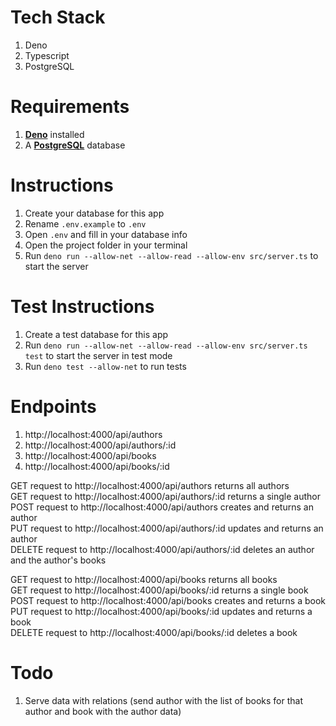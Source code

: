 # Tech Stack

1. Deno
2. Typescript
3. PostgreSQL

# Requirements

1. [**Deno**](https://deno.land/) installed
2. A [**PostgreSQL**](https://www.postgresql.org/) database

# Instructions

1. Create your database for this app
2. Rename `.env.example` to `.env`
3. Open `.env` and fill in your database info
4. Open the project folder in your terminal
5. Run `deno run --allow-net --allow-read --allow-env src/server.ts` to start the server

# Test Instructions

1. Create a test database for this app
2. Run `deno run --allow-net --allow-read --allow-env src/server.ts test` to start the server in test mode
3. Run `deno test --allow-net` to run tests

# Endpoints

1. http://localhost:4000/api/authors
2. http://localhost:4000/api/authors/:id
3. http://localhost:4000/api/books
4. http://localhost:4000/api/books/:id

GET request to http://localhost:4000/api/authors returns all authors\
GET request to http://localhost:4000/api/authors/:id returns a single author\
POST request to http://localhost:4000/api/authors creates and returns an author\
PUT request to http://localhost:4000/api/authors/:id updates and returns an author\
DELETE request to http://localhost:4000/api/authors/:id deletes an author and the author's books

GET request to http://localhost:4000/api/books returns all books\
GET request to http://localhost:4000/api/books/:id returns a single book\
POST request to http://localhost:4000/api/books creates and returns a book\
PUT request to http://localhost:4000/api/books/:id updates and returns a book\
DELETE request to http://localhost:4000/api/books/:id deletes a book

# Todo

1. Serve data with relations (send author with the list of books for that author and book with the author data)
